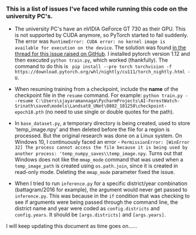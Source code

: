 ### This is a list of issues I've faced while running this code on the university PC's.
- The university PC's have an nVIDIA GeForce GT 730 as their GPU. This is not supported by CUDA anymore, so PyTorch started to fail suddenly. The error was `RuntimeError: CUDA error: no kernel image is available for execution on the device`. The solution was found [in the thread for this issue raised on GitHub](https://github.com/pytorch/pytorch/issues/31285). I installed pytorch version 1.12 and then executed `python train.py`, which worked (thankfully). The command to do this is ` pip install --pre torch torchvision -f https://download.pytorch.org/whl/nightly/cu111/torch_nightly.html -U`.
 
- When resuming training from a checkpoint, include the **name** of the checkpoint file in the `resume` command. For example:
`python train.py --resume C:\Users\sjayaramannaga\PycharmProjects\AI-ForestWatch-Srinath\saved\models\Landsat8_UNet\0802_181258\checkpoint-epoch18.pth` (no need to use single or double quotes for the path).

- In `base_dataset.py`, a temporary directory is being created, used to store 'temp_image.npy' and then deleted before the file for a region is processed. But the original research was done on a Linux system. On Windows 10, I continuously faced an error - `PermissionError: [WinError 32] The process cannot access the file because it is being used by another process: 'temp_numpy_saves\\temp_image.npy`. Turns out that Windows does not like the `mmap_mode` command that was used when a `temp_image_path` is created using `os.path.join`, since it is created in read-only mode. Deleting the `mmap_mode` parameter fixed the issue.

- When I tried to run `inference.py` for a specific district/year combination (battagram/2016 for example), the argument would never get passed to `inference.py`. This was because in the `if` condition that was checking to see if arguments were being passed through the command line, the district name and year were coded as `config.districts` and `config.years`. It should be `[args.districts]` and `[args.years]`.

I will keep updating this document as time goes on......
